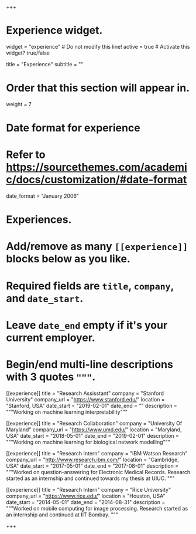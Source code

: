 +++
# Experience widget.
widget = "experience"  # Do not modify this line!
active = true  # Activate this widget? true/false

title = "Experience"
subtitle = ""

# Order that this section will appear in.
weight = 7

# Date format for experience
#   Refer to https://sourcethemes.com/academic/docs/customization/#date-format
date_format = "January 2006"

# Experiences.
#   Add/remove as many `[[experience]]` blocks below as you like.
#   Required fields are `title`, `company`, and `date_start`.
#   Leave `date_end` empty if it's your current employer.
#   Begin/end multi-line descriptions with 3 quotes `"""`.

[[experience]]
  title = "Research Assisstant"
  company = "Stanford University"
  company_url = "https://www.stanford.edu/"
  location = "Stanford, USA"
  date_start = "2019-02-01"
  date_end = ""
  description = """Working on machine learning interpretability"""
  
[[experience]]
  title = "Research Collaboration"
  company = "University Of Maryland"
  company_url = "https://www.umd.edu/"
  location = "Maryland, USA"
  date_start = "2018-05-01"
  date_end = "2019-02-01"
  description = """Working on machine learning for biological network modelling"""
  
[[experience]]
  title = "Research Intern"
  company = "IBM Watson Research"
  company_url = "http://www.research.ibm.com/"
  location = "Cambridge, USA"
  date_start = "2017-05-01"
  date_end = "2017-08-01"
  description = """Worked on question-answering for Electronic Medical Records. Research started as an internship and continued towards my thesis at UIUC.
  """

[[experience]]
  title = "Research Intern"
  company = "Rice University"
  company_url = "https://www.rice.edu/"
  location = "Houston, USA"
  date_start = "2014-05-01"
  date_end = "2014-08-31"
  description = """Worked on mobile computing for image processing. Research started as an internship and continued at IIT Bombay. """

+++
